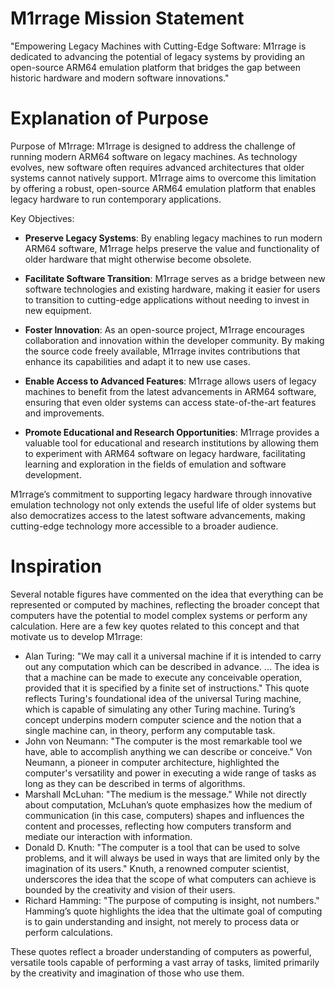 # M1rrage Mission Statement
"Empowering Legacy Machines with Cutting-Edge Software: M1rrage is dedicated to advancing the potential of legacy systems by providing an open-source ARM64 emulation platform that bridges the gap between historic hardware and modern software innovations."

# Explanation of Purpose
Purpose of M1rrage:
M1rrage is designed to address the challenge of running modern ARM64 software on legacy machines. As technology evolves, new software often requires advanced architectures that older systems cannot natively support. M1rrage aims to overcome this limitation by offering a robust, open-source ARM64 emulation platform that enables legacy hardware to run contemporary applications.

Key Objectives:

- <b>Preserve Legacy Systems</b>: By enabling legacy machines to run modern ARM64 software, M1rrage helps preserve the value and functionality of older hardware that might otherwise become obsolete.

- <b>Facilitate Software Transition</b>: M1rrage serves as a bridge between new software technologies and existing hardware, making it easier for users to transition to cutting-edge applications without needing to invest in new equipment.

- <b>Foster Innovation</b>: As an open-source project, M1rrage encourages collaboration and innovation within the developer community. By making the source code freely available, M1rrage invites contributions that enhance its capabilities and adapt it to new use cases.

- <b>Enable Access to Advanced Features</b>: M1rrage allows users of legacy machines to benefit from the latest advancements in ARM64 software, ensuring that even older systems can access state-of-the-art features and improvements.

- <b>Promote Educational and Research Opportunities</b>: M1rrage provides a valuable tool for educational and research institutions by allowing them to experiment with ARM64 software on legacy hardware, facilitating learning and exploration in the fields of emulation and software development.

M1rrage’s commitment to supporting legacy hardware through innovative emulation technology not only extends the useful life of older systems but also democratizes access to the latest software advancements, making cutting-edge technology more accessible to a broader audience.
# Inspiration
Several notable figures have commented on the idea that everything can be represented or computed by machines, reflecting the broader concept that computers have the potential to model complex systems or perform any calculation. Here are a few key quotes related to this concept and that motivate us to develop M1rrage:

- Alan Turing:
  "We may call it a universal machine if it is intended to carry out any computation which can be described in advance. ... The idea is that a machine can be made to execute any conceivable operation, provided that it is specified by a finite set of instructions."
  This quote reflects Turing's foundational idea of the universal Turing machine, which is capable of simulating any other Turing machine. Turing’s concept underpins modern computer science and the notion that a single machine can, in theory, perform any computable task.
- John von Neumann:
  "The computer is the most remarkable tool we have, able to accomplish anything we can describe or conceive."
  Von Neumann, a pioneer in computer architecture, highlighted the computer's versatility and power in executing a wide range of tasks as long as they can be described in terms of algorithms.
- Marshall McLuhan:
  "The medium is the message."
  While not directly about computation, McLuhan’s quote emphasizes how the medium of communication (in this case, computers) shapes and influences the content and processes, reflecting how computers transform and mediate our interaction with information.
- Donald D. Knuth:
  "The computer is a tool that can be used to solve problems, and it will always be used in ways that are limited only by the imagination of its users."
  Knuth, a renowned computer scientist, underscores the idea that the scope of what computers can achieve is bounded by the creativity and vision of their users.
- Richard Hamming:
  "The purpose of computing is insight, not numbers."
  Hamming’s quote highlights the idea that the ultimate goal of computing is to gain understanding and insight, not merely to process data or perform calculations.
  
These quotes reflect a broader understanding of computers as powerful, versatile tools capable of performing a vast array of tasks, limited primarily by the creativity and imagination of those who use them.
